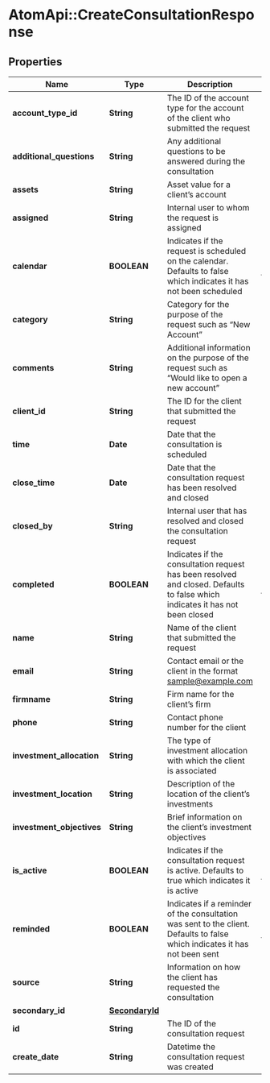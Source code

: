 # AtomApi::CreateConsultationResponse

## Properties
Name | Type | Description | Notes
------------ | ------------- | ------------- | -------------
**account_type_id** | **String** | The ID of the account type for the account of the client who submitted the request | [optional] 
**additional_questions** | **String** | Any additional questions to be answered during the consultation | [optional] 
**assets** | **String** | Asset value for a client’s account | [optional] 
**assigned** | **String** | Internal user to whom the request is assigned | [optional] 
**calendar** | **BOOLEAN** | Indicates if the request is scheduled on the calendar. Defaults to false which indicates it has not been scheduled | [optional] [default to false]
**category** | **String** | Category for the purpose of the request such as “New Account” | [optional] 
**comments** | **String** | Additional information on the purpose of the request such as “Would like to open a new account” | [optional] 
**client_id** | **String** | The ID for the client that submitted the request | [optional] 
**time** | **Date** | Date that the consultation is scheduled | [optional] 
**close_time** | **Date** | Date that the consultation request has been resolved and closed | [optional] 
**closed_by** | **String** | Internal user that has resolved and closed the consultation request | [optional] 
**completed** | **BOOLEAN** | Indicates if the consultation request has been resolved and closed. Defaults to false which indicates it has not been closed | [optional] [default to false]
**name** | **String** | Name of the client that submitted the request | [optional] 
**email** | **String** | Contact email or the client in the format sample@example.com | [optional] 
**firmname** | **String** | Firm name for the client’s firm | [optional] 
**phone** | **String** | Contact phone number for the client | [optional] 
**investment_allocation** | **String** | The type of investment allocation with which the client is associated | [optional] 
**investment_location** | **String** | Description of the location of the client’s investments | [optional] 
**investment_objectives** | **String** | Brief information on the client’s investment objectives | [optional] 
**is_active** | **BOOLEAN** | Indicates if the consultation request is active. Defaults to true which indicates it is active | [optional] [default to true]
**reminded** | **BOOLEAN** | Indicates if a reminder of the consultation was sent to the client. Defaults to false which indicates it has not been sent | [optional] [default to false]
**source** | **String** | Information on how the client has requested the consultation | [optional] 
**secondary_id** | [**SecondaryId**](SecondaryId.md) |  | [optional] 
**id** | **String** | The ID of the consultation request | [optional] 
**create_date** | **String** | Datetime the consultation request was created | [optional] 


